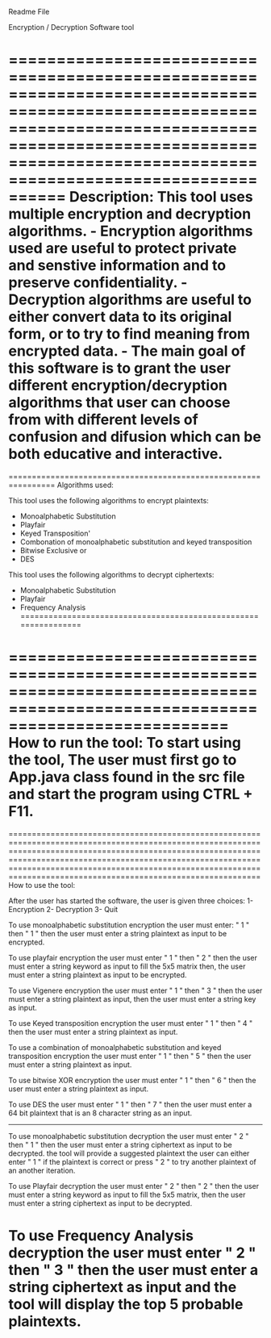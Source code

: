 Readme File

Encryption / Decryption Software tool

======================================================================================================================================================================================================================
Description:
This tool uses multiple encryption and decryption algorithms. - 
Encryption algorithms used are useful to protect private and senstive information and to preserve confidentiality. -
Decryption algorithms are useful to either convert data to its original form, or to try to find meaning from encrypted data. - 
The main goal of this software is to grant the user different encryption/decryption algorithms that user can choose from with different levels of confusion and difusion which can be both educative and interactive.
======================================================================================================================================================================================================================

================================================================
Algorithms used:

This tool uses the following algorithms to encrypt plaintexts:
- Monoalphabetic Substitution
- Playfair
- Keyed Transposition'
- Combonation of monoalphabetic substitution and keyed transposition
- Bitwise Exclusive or 
- DES

This tool uses the following algorithms to decrypt ciphertexts:
- Monoalphabetic Substitution
- Playfair
- Frequency Analysis
================================================================

===============================================================================================================================
How to run the tool:
To start using the tool, The user must first go to App.java class found in the src file and start the program using CTRL + F11.
===============================================================================================================================

====================================================================================================================================================================================================================================================================================================================================
How to use the tool:

After the user has started the software, the user is given three choices: 1- Encryption 2- Decryption 3- Quit 

To use monoalphabetic substitution encryption the user must enter: " 1 " then " 1 " then the user must enter a string plaintext as input to be encrypted. 

To use playfair encryption the user must enter " 1 " then " 2 " then the user must enter a string keyword as input to fill the 5x5 matrix then, the user must enter a string plaintext as input to be encrypted.

To use Vigenere encryption the user must enter " 1 " then " 3 " then the user must enter a string plaintext as input, then the user must enter a string key as input.

To use Keyed transposition encryption the user must enter " 1 " then " 4 " then the user must enter a string plaintext as input.

To use a combination of monoalphabetic substitution and keyed transposition encryption the user must enter " 1 " then " 5 " then the user must enter a string plaintext as input.

To use bitwise XOR encryption the user must enter " 1 " then " 6 " then the user must enter a string plaintext as input.

To use DES the user must enter " 1 " then " 7 " then the user must enter a 64 bit plaintext that is an 8 character string as an input.

--------------------------------------------------------------------------------------------------------------------------------------------------------------------------------------------------------------------------------------

To use monoalphabetic substitution decryption the user must enter " 2 " then " 1 " then the user must enter a string ciphertext as input to be decrypted. the tool will provide a suggested plaintext the user can either enter " 1 " if the plaintext is correct or press " 2 " to try another plaintext of an another iteration.

To use Playfair decryption the user must enter " 2 " then " 2 " then the user must enter a string keyword as input to fill the 5x5 matrix, then the user must enter a string ciphertext as input to be decrypted.

To use Frequency Analysis decryption the user must enter " 2 " then " 3 " then the user must enter a string ciphertext as input and the tool will display the top 5 probable plaintexts.
====================================================================================================================================================================================================================================================================================================================================

